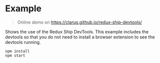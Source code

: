 # Example
> Online demo on https://clarus.github.io/redux-ship-devtools/

Shows the use of the Redux Ship DevTools. This example includes the devtools so that you do not need to install a browser extension to see the devtools running.

```
npm install
npm start
```
